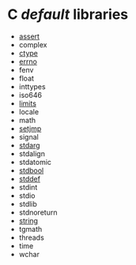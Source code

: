 # **C** *default* libraries

* [assert](https://github.com/duckafire/Small_Projects/blob/main/lib-c/assert.md)
* complex
* [ctype](https://github.com/duckafire/Small_Projects/blob/main/lib-c/ctype.md)
* [errno](https://github.com/duckafire/Small_Projects/blob/main/lib-c/errno.md)
* fenv
* float
* inttypes
* iso646
* [limits](https://github.com/duckafire/Small_Projects/blob/main/lib-c/limits.md)
* locale
* math
* [setjmp](https://github.com/duckafire/Small_Projects/blob/main/lib-c/setjmp.md)
* signal
* [stdarg](https://github.com/duckafire/Small_Projects/blob/main/lib-c/stdarg.md)
* stdalign
* stdatomic
* [stdbool](https://github.com/duckafire/Small_Projects/blob/main/lib-c/stdbool.md)
* [stddef](https://github.com/duckafire/Small_Projects/blob/main/lib-c/stddef.md)
* stdint
* stdio
* stdlib
* stdnoreturn
* [string](https://github.com/duckafire/Small_Projects/blob/main/lib-c/string.md)
* tgmath
* threads
* time
* wchar
